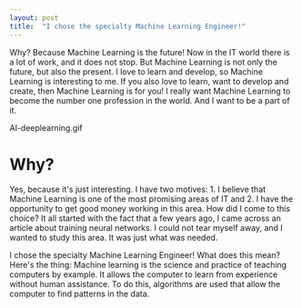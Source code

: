 ```yaml
---
layout: post
title:  "I chose the specialty Machine Learning Engineer!"
---
```

Why? Because Machine Learning is the future! Now in the IT world there is a lot of work, and it does not stop. But Machine Learning is not only the future, but also the present. I love to learn and develop, so Machine Learning is interesting to me. If you also love to learn, want to develop and create, then Machine Learning is for you! I really want Machine Learning to become the number one profession in the world. And I want to be a part of it.

AI-deeplearning.gif

# Why? 

Yes, because it's just interesting. I have two motives: 1. I believe that Machine Learning is one of the most promising areas of IT and 2. I have the opportunity to get good money working in this area. How did I come to this choice? It all started with the fact that a few years ago, I came across an article about training neural networks. I could not tear myself away, and I wanted to study this area. It was just what was needed.

I chose the specialty Machine Learning Engineer! What does this mean? Here's the thing: Machine learning is the science and practice of teaching computers by example. It allows the computer to learn from experience without human assistance. To do this, algorithms are used that allow the computer to find patterns in the data.
